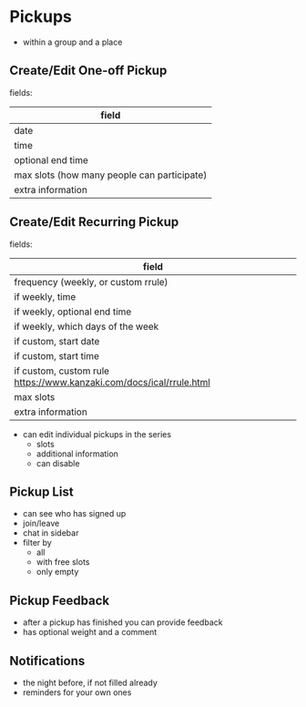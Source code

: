 # Pickups

- within a group and a place

## Create/Edit One-off Pickup

fields:

| field |
|-|
| date |
| time |
| optional end time |
| max slots (how many people can participate) |
| extra information |

## Create/Edit Recurring Pickup

fields:

| field |
|-|
| frequency (weekly, or custom rrule) |
| if weekly, time |
| if weekly, optional end time |
| if weekly, which days of the week |
| if custom, start date |
| if custom, start time |
| if custom, custom rule https://www.kanzaki.com/docs/ical/rrule.html |
| max slots |
| extra information |


- can edit individual pickups in the series
    - slots
    - additional information
    - can disable

## Pickup List

- can see who has signed up
- join/leave
- chat in sidebar
- filter by
    - all
    - with free slots
    - only empty

## Pickup Feedback

- after a pickup has finished you can provide feedback
- has optional weight and a comment

## Notifications

- the night before, if not filled already
- reminders for your own ones
